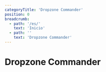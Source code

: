 ```yaml
---
categoryTitle: 'Dropzone Commander'
position: 0
breadcrumb:
  - path: '/es/'
    text: 'Inicio'
  - path: ''
    text: 'Dropzone Commander'
---
```


# Dropzone Commander

<script setup>
  import { pages } from '/pages.js'
  const slug = '/es/dzc/'
  const filteredPages = pages.filter(page => page?.href.indexOf(slug) > -1)
  const selectedPages = [
    filteredPages.find(page => page.href == `${slug}contents.html`),
    filteredPages.find(page => page.href == `${slug}earth-2673.html`),
    filteredPages.find(page => page.href == `${slug}rules/index.html`),
    filteredPages.find(page => page.href == `${slug}scenarios/index.html`),
    filteredPages.find(page => page.href == `${slug}building-your-army.html`),
    filteredPages.find(page => page.href == `${slug}special-rules.html`),
    filteredPages.find(page => page.href == `${slug}glossary.html`),
  ]
</script>

<CategoryCardsContainer :pages="selectedPages" />
